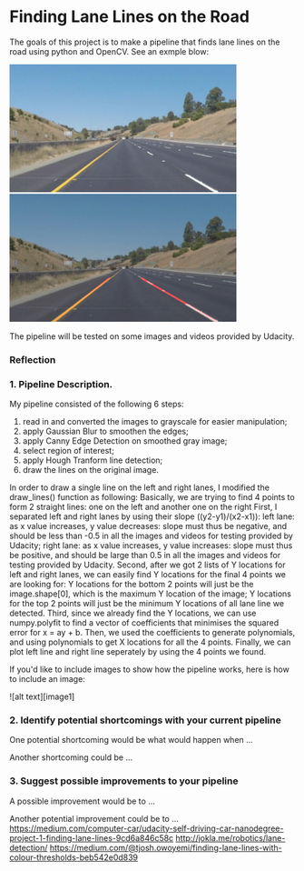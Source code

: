# **Finding Lane Lines on the Road** 

The goals of this project is to make a pipeline that finds lane lines on the road using python and OpenCV. See an exmple blow:

<img src="test_images/whiteCarLaneSwitch.jpg" width="400"/>           <img src="test_images_output/step6.jpg" width="400"/>

The pipeline will be tested on some images and videos provided by Udacity. 

### Reflection

### 1. Pipeline Description.

My pipeline consisted of the following 6 steps:
1. read in and converted the images to grayscale for easier manipulation;
2. apply Gaussian Blur to smoothen the edges;
3. apply Canny Edge Detection on smoothed gray image;
4. select region of interest;
5. apply Hough Tranform line detection;
6. draw the lines on the original image.

In order to draw a single line on the left and right lanes, I modified the draw_lines() function as following:
Basically, we are trying to find 4 points to form 2 straight lines: one on the left and another one on the right
First, I separated left and right lanes by using their slope ((y2-y1)/(x2-x1)):
left lane: as x value increases, y value decreases: slope must thus be negative, and should be less than -0.5 in all the images and videos for testing provided by Udacity;
right lane: as x value increases, y value increases: slope must thus be positive, and should be large than 0.5 in all the images and videos for testing provided by Udacity.
Second, after we got 2 lists of Y locations for left and right lanes, we can easily find Y locations for the final 4 points we are looking for:	
Y locations for the bottom 2 points will just be the image.shape[0], which is the maximum Y location of the image;
Y locations for the top 2 points will just be the minimum Y locations of all lane line we detected.
Third, since we already find the Y locations, we can use numpy.polyfit to find a vector of coefficients that minimises the squared error for x = ay + b.
Then, we used the coefficients to generate polynomials, and using polynomials to get X locations for all the 4 points.
Finally, we can plot left line and right line seperately by using the 4 points we found.

If you'd like to include images to show how the pipeline works, here is how to include an image: 

![alt text][image1]


### 2. Identify potential shortcomings with your current pipeline


One potential shortcoming would be what would happen when ... 

Another shortcoming could be ...


### 3. Suggest possible improvements to your pipeline

A possible improvement would be to ...

Another potential improvement could be to ...
https://medium.com/computer-car/udacity-self-driving-car-nanodegree-project-1-finding-lane-lines-9cd6a846c58c
http://jokla.me/robotics/lane-detection/
https://medium.com/@tjosh.owoyemi/finding-lane-lines-with-colour-thresholds-beb542e0d839
